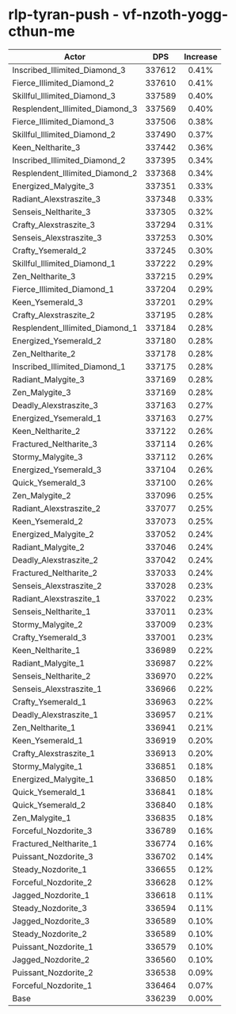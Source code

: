 # rlp-tyran-push - vf-nzoth-yogg-cthun-me
| Actor | DPS | Increase |
|---|:---:|:---:|
|Inscribed_Illimited_Diamond_3|337612|0.41%|
|Fierce_Illimited_Diamond_2|337610|0.41%|
|Skillful_Illimited_Diamond_3|337589|0.40%|
|Resplendent_Illimited_Diamond_3|337569|0.40%|
|Fierce_Illimited_Diamond_3|337506|0.38%|
|Skillful_Illimited_Diamond_2|337490|0.37%|
|Keen_Neltharite_3|337442|0.36%|
|Inscribed_Illimited_Diamond_2|337395|0.34%|
|Resplendent_Illimited_Diamond_2|337368|0.34%|
|Energized_Malygite_3|337351|0.33%|
|Radiant_Alexstraszite_3|337348|0.33%|
|Senseis_Neltharite_3|337305|0.32%|
|Crafty_Alexstraszite_3|337294|0.31%|
|Senseis_Alexstraszite_3|337253|0.30%|
|Crafty_Ysemerald_2|337245|0.30%|
|Skillful_Illimited_Diamond_1|337222|0.29%|
|Zen_Neltharite_3|337215|0.29%|
|Fierce_Illimited_Diamond_1|337204|0.29%|
|Keen_Ysemerald_3|337201|0.29%|
|Crafty_Alexstraszite_2|337195|0.28%|
|Resplendent_Illimited_Diamond_1|337184|0.28%|
|Energized_Ysemerald_2|337180|0.28%|
|Zen_Neltharite_2|337178|0.28%|
|Inscribed_Illimited_Diamond_1|337175|0.28%|
|Radiant_Malygite_3|337169|0.28%|
|Zen_Malygite_3|337169|0.28%|
|Deadly_Alexstraszite_3|337163|0.27%|
|Energized_Ysemerald_1|337163|0.27%|
|Keen_Neltharite_2|337122|0.26%|
|Fractured_Neltharite_3|337114|0.26%|
|Stormy_Malygite_3|337112|0.26%|
|Energized_Ysemerald_3|337104|0.26%|
|Quick_Ysemerald_3|337100|0.26%|
|Zen_Malygite_2|337096|0.25%|
|Radiant_Alexstraszite_2|337077|0.25%|
|Keen_Ysemerald_2|337073|0.25%|
|Energized_Malygite_2|337052|0.24%|
|Radiant_Malygite_2|337046|0.24%|
|Deadly_Alexstraszite_2|337042|0.24%|
|Fractured_Neltharite_2|337033|0.24%|
|Senseis_Alexstraszite_2|337028|0.23%|
|Radiant_Alexstraszite_1|337022|0.23%|
|Senseis_Neltharite_1|337011|0.23%|
|Stormy_Malygite_2|337009|0.23%|
|Crafty_Ysemerald_3|337001|0.23%|
|Keen_Neltharite_1|336989|0.22%|
|Radiant_Malygite_1|336987|0.22%|
|Senseis_Neltharite_2|336970|0.22%|
|Senseis_Alexstraszite_1|336966|0.22%|
|Crafty_Ysemerald_1|336963|0.22%|
|Deadly_Alexstraszite_1|336957|0.21%|
|Zen_Neltharite_1|336941|0.21%|
|Keen_Ysemerald_1|336919|0.20%|
|Crafty_Alexstraszite_1|336913|0.20%|
|Stormy_Malygite_1|336851|0.18%|
|Energized_Malygite_1|336850|0.18%|
|Quick_Ysemerald_1|336841|0.18%|
|Quick_Ysemerald_2|336840|0.18%|
|Zen_Malygite_1|336835|0.18%|
|Forceful_Nozdorite_3|336789|0.16%|
|Fractured_Neltharite_1|336774|0.16%|
|Puissant_Nozdorite_3|336702|0.14%|
|Steady_Nozdorite_1|336655|0.12%|
|Forceful_Nozdorite_2|336628|0.12%|
|Jagged_Nozdorite_1|336618|0.11%|
|Steady_Nozdorite_3|336594|0.11%|
|Jagged_Nozdorite_3|336589|0.10%|
|Steady_Nozdorite_2|336589|0.10%|
|Puissant_Nozdorite_1|336579|0.10%|
|Jagged_Nozdorite_2|336560|0.10%|
|Puissant_Nozdorite_2|336538|0.09%|
|Forceful_Nozdorite_1|336464|0.07%|
|Base|336239|0.00%|
